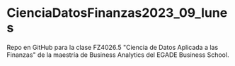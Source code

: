 # CienciaDatosFinanzas2023_09_lunes
Repo en GitHub para la clase FZ4026.5 "Ciencia de Datos Aplicada a las Finanzas" de la maestría de Business Analytics del EGADE Business School.
